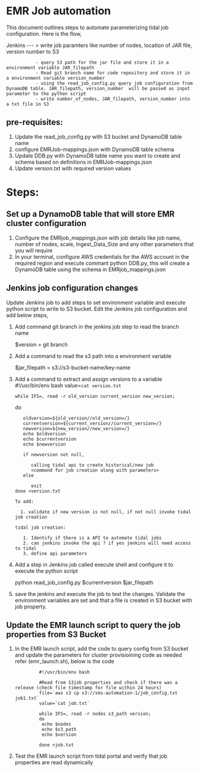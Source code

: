 
EMR Job automation
===================

This document outlines steps to automate parameterizing tidal job configuration. Here is the flow,

Jenkins --- > write job paramters like number of nodes, location of JAR file, version number to S3 

               - query S3 path for the jar file and store it in a environment variable JAR_filepath
               - Read git branch name for code repository and store it in a environment variable version_number
               - using the read_job_config.py query job configuration from DynamoDB table. JAR_filepath, version_number  will be passed as input parameter to the python script
               - write number_of_nodes, JAR_filepath, version_number into a txt file in S3


pre-requisites:
---------------

1. Update the read_job_config.py with S3 bucket and DynamoDB table name
2. configure EMRJob-mappings.json with DynamoDB table schema
3. Update DDB.py with DynamoDB table name you want to create and schema based on definitions in EMRJob-mappings.json
4. Update version.txt with required version values

Steps:
======

Set up a DynamoDB table that will store EMR cluster configuration
-----------------------------------------------------------------

1. Configure the EMRjob_mappings.json with job details like job name, number of nodes, scale, Ingest_Data_Size and any other parameters that you will require
2. In your terminal, configure AWS credentials for the AWS account in the required region and execute commant python DDB.py, this will create a DynamoDB table using the schema in EMRjob_mappings.json


Jenkins job configuration changes
----------------------------------

Update Jenkins job to add steps to set environment variable and execute python script to write to S3 bucket. Edit the Jenkins job configuration and add below steps,

1. Add command  git branch in the jenkins job step to read the branch name 

    $version = git branch

2. Add a command to read the s3 path into a environment variable
   
     $jar_filepath = s3://s3-bucket-name/key-name

3. Add a command to extract and assign versions to a variable
      #!/usr/bin/env bash
       value=`cat version.txt` 

       while IFS=, read -r old_version current_version new_version; 
      do
  
 
		  oldversion=${old_version//old_version=/}
		  currentversion=${current_version//current_version=/}
		  newversion=${new_version//new_version=/}
		  echo $oldversion
		  echo $currentversion
		  echo $newversion

		  if newversion not null,

		     calling tidal api to create historical/new job
		     <command for job creation along with parameters>
		  else
		  
		     exit   
       done <version.txt 

       To add:

         1. validate if new version is not null, if not null invoke tidal job creation

       tidal job creation:
       
          1. Identify if there is a API to automate tidal jobs
          2. can jenkins invoke the api ? if yes jenkins will need access to tidal
          3. define api parameters 
         


4. Add a step in Jenkins job called execute shell and configure it to execute the python script

     python read_job_config.py $currentversion $jar_filepath

5. save the jenkins and execute the job to test the changes. Validate the environment variables are set and that a file is created in S3 bucket with job property.


Update the EMR launch script to query the job properties from S3 Bucket
------------------------------------------------------------------------
1. In the EMR launch script, add the code to query config from S3 bucket and update the parameters for cluster provisioining code as needed refer (emr_launch.sh), below is the code


				#!/usr/bin/env bash

				#Read from S3job properties and check if there was a release (check file timestamp for file within 24 hours)
				file=`aws s3 cp s3://sms-automation-1/job_config.txt job1.txt`
				value=`cat job.txt` 

				while IFS=, read -r nodes s3_path version; 
				do
				 echo $nodes
				 echo $s3_path
				 echo $version 
				  
				done <job.txt

2. Test the EMR launch script from tidal portal and verify that job properties are read dynamically

